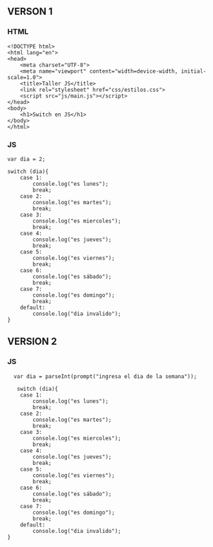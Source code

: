 ## VERSON 1 

### HTML
    <!DOCTYPE html>
    <html lang="en">
    <head>
        <meta charset="UTF-8">
        <meta name="viewport" content="width=device-width, initial-scale=1.0">
        <title>Taller JS</title>
        <link rel="stylesheet" href="css/estilos.css">
        <script src="js/main.js"></script>
    </head>
    <body>
        <h1>Switch en JS</h1>
    </body>
    </html>

### JS

    var dia = 2;
    
    switch (dia){
        case 1:
            console.log("es lunes");
            break;
        case 2:
            console.log("es martes");
            break;
        case 3:
            console.log("es miercoles");
            break;
        case 4:
            console.log("es jueves");
            break;
        case 5:
            console.log("es viernes");
            break;
        case 6:
            console.log("es sábado");
            break;
        case 7:
            console.log("es domingo");
            break;
        default:
            console.log("dia invalido");
    }

## VERSION 2

### JS

      var dia = parseInt(prompt("ingresa el dia de la semana"));
    
       switch (dia){
        case 1:
            console.log("es lunes");
            break;
        case 2:
            console.log("es martes");
            break;
        case 3:
            console.log("es miercoles");
            break;
        case 4:
            console.log("es jueves");
            break;
        case 5:
            console.log("es viernes");
            break;
        case 6:
            console.log("es sábado");
            break;
        case 7:
            console.log("es domingo");
            break;
        default:
            console.log("dia invalido");
    }
